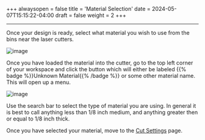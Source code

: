 +++
alwaysopen = false
title = 'Material Selection'
date = 2024-05-07T15:15:22-04:00
draft = false
weight = 2
+++

---

Once your design is ready, select what material you wish to use from the bins near the laser cutters.

![image](/images/213.png)

Once you have loaded the material into the cutter, go to the top left corner of your workspace and click the button which will either be labeled {{% badge %}}Unknown Material{{% /badge %}} or some other material name. This will open up a menu.

![image](/images/214.png)

Use the search bar to select the type of material you are using. In general it is best to call anything less than 1/8 inch medium, and anything greater then or equal to 1/8 inch thick.

Once you have selected your material, move to the [Cut Settings](https://cid.friendscentral.org/laser-cutters/settings/index.html) page.
